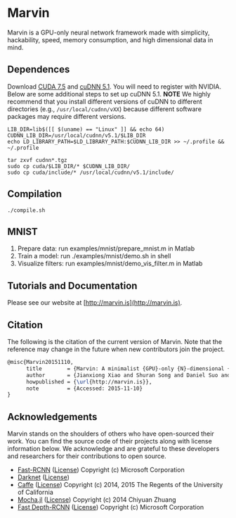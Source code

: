 # Marvin

Marvin is a GPU-only neural network framework made with simplicity, hackability, speed, memory consumption, and high dimensional data in mind.

## Dependences

Download [CUDA 7.5](https://developer.nvidia.com/cuda-downloads) and [cuDNN 5.1](https://developer.nvidia.com/cudnn). You will need to register with NVIDIA. Below are some additional steps to set up cuDNN 5.1. **NOTE** We highly recommend that you install different versions of cuDNN to different directories (e.g., ```/usr/local/cudnn/vXX```) because different software packages may require different versions.

```shell
LIB_DIR=lib$([[ $(uname) == "Linux" ]] && echo 64)
CUDNN_LIB_DIR=/usr/local/cudnn/v5.1/$LIB_DIR
echo LD_LIBRARY_PATH=$LD_LIBRARY_PATH:$CUDNN_LIB_DIR >> ~/.profile && ~/.profile

tar zxvf cudnn*.tgz
sudo cp cuda/$LIB_DIR/* $CUDNN_LIB_DIR/
sudo cp cuda/include/* /usr/local/cudnn/v5.1/include/
```

## Compilation

```shell
./compile.sh
```

## MNIST

1. Prepare data: run examples/mnist/prepare_mnist.m in Matlab
2. Train a model: run ./examples/mnist/demo.sh in shell
3. Visualize filters: run examples/mnist/demo_vis_filter.m in Matlab

## Tutorials and Documentation
Please see our website at [http://marvin.is](http://marvin.is).

## Citation
The following is the citation of the current version of Marvin. Note that the reference may change in the future when new contributors join the project.

```latex
@misc{Marvin20151110,
      title        = {Marvin: A minimalist {GPU}-only {N}-dimensional {ConvNet} framework},
      author       = {Jianxiong Xiao and Shuran Song and Daniel Suo and Fisher Yu},
      howpublished = {\url{http://marvin.is}},
      note         = {Accessed: 2015-11-10}
}
```

## Acknowledgements
Marvin stands on the shoulders of others who have open-sourced their work. You can find the source code of their projects along with license information below. We acknowledge and are grateful to these developers and researchers for their contributions to open source.

- [Fast-RCNN](https://github.com/rbgirshick/fast-rcnn) ([License](https://github.com/rbgirshick/fast-rcnn/blob/master/LICENSE)) Copyright (c) Microsoft Corporation
- [Darknet](https://github.com/pjreddie/darknet) ([License](https://github.com/pjreddie/darknet/blob/master/LICENSE))
- [Caffe](https://github.com/BVLC/caffe/) ([License](https://github.com/BVLC/caffe/blob/master/LICENSE)) Copyright (c) 2014, 2015 The Regents of the University of California
- [Mocha.jl](https://github.com/pluskid/Mocha.jl) ([License](https://github.com/pluskid/Mocha.jl/blob/master/LICENSE.md)) Copyright (c) 2014 Chiyuan Zhuang
- [Fast Depth-RCNN](https://github.com/s-gupta/fast-rcnn/tree/distillation) ([License](https://github.com/s-gupta/fast-rcnn/blob/distillation/LICENSE_fast_rcnn)) Copyright (c) Microsoft Corporation
